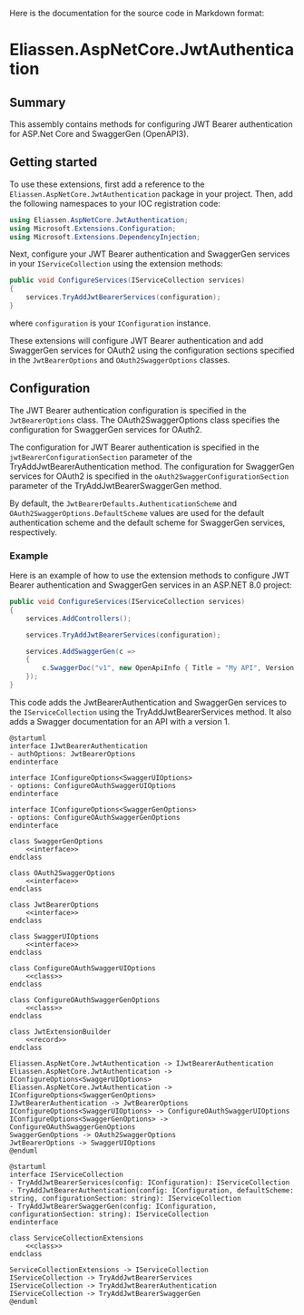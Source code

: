 Here is the documentation for the source code in Markdown format:

**Eliassen.AspNetCore.JwtAuthentication**
=====================================

**Summary**
--------

This assembly contains methods for configuring JWT Bearer authentication for ASP.Net Core and SwaggerGen (OpenAPI3).

**Getting started**
-----------------

To use these extensions, first add a reference to the `Eliassen.AspNetCore.JwtAuthentication` package in your project. Then, add the following namespaces to your IOC registration code:

```csharp
using Eliassen.AspNetCore.JwtAuthentication;
using Microsoft.Extensions.Configuration;
using Microsoft.Extensions.DependencyInjection;
```

Next, configure your JWT Bearer authentication and SwaggerGen services in your `IServiceCollection` using the extension methods:

```csharp
public void ConfigureServices(IServiceCollection services)
{
    services.TryAddJwtBearerServices(configuration);
}
```

where `configuration` is your `IConfiguration` instance.

These extensions will configure JWT Bearer authentication and add SwaggerGen services for OAuth2 using the configuration sections specified in the `JwtBearerOptions` and `OAuth2SwaggerOptions` classes.

**Configuration**
----------------

The JWT Bearer authentication configuration is specified in the `JwtBearerOptions` class. The OAuth2SwaggerOptions class specifies the configuration for SwaggerGen services for OAuth2.

The configuration for JWT Bearer authentication is specified in the `jwtBearerConfigurationSection` parameter of the TryAddJwtBearerAuthentication method. The configuration for SwaggerGen services for OAuth2 is specified in the `oAuth2SwaggerConfigurationSection` parameter of the TryAddJwtBearerSwaggerGen method.

By default, the `JwtBearerDefaults.AuthenticationScheme` and `OAuth2SwaggerOptions.DefaultScheme` values are used for the default authentication scheme and the default scheme for SwaggerGen services, respectively.

### Example

Here is an example of how to use the extension methods to configure JWT Bearer authentication and SwaggerGen services in an ASP.NET 8.0 project:

```csharp
public void ConfigureServices(IServiceCollection services)
{
    services.AddControllers();

    services.TryAddJwtBearerServices(configuration);

    services.AddSwaggerGen(c =>
    {
        c.SwaggerDoc("v1", new OpenApiInfo { Title = "My API", Version = "v1" });
    });
}
```

This code adds the JwtBearerAuthentication and SwaggerGen services to the `IServiceCollection` using the TryAddJwtBearerServices method. It also adds a Swagger documentation for an API with a version 1.

```plantuml
@startuml
interface IJwtBearerAuthentication
- authOptions: JwtBearerOptions
endinterface

interface IConfigureOptions<SwaggerUIOptions>
- options: ConfigureOAuthSwaggerUIOptions
endinterface

interface IConfigureOptions<SwaggerGenOptions>
- options: ConfigureOAuthSwaggerGenOptions
endinterface

class SwaggerGenOptions
    <<interface>>
endclass

class OAuth2SwaggerOptions
    <<interface>>
endclass

class JwtBearerOptions
    <<interface>>
endclass

class SwaggerUIOptions
    <<interface>>
endclass

class ConfigureOAuthSwaggerUIOptions
    <<class>>
endclass

class ConfigureOAuthSwaggerGenOptions
    <<class>>
endclass

class JwtExtensionBuilder
    <<record>>
endclass

Eliassen.AspNetCore.JwtAuthentication -> IJwtBearerAuthentication
Eliassen.AspNetCore.JwtAuthentication -> IConfigureOptions<SwaggerUIOptions>
Eliassen.AspNetCore.JwtAuthentication -> IConfigureOptions<SwaggerGenOptions>
IJwtBearerAuthentication -> JwtBearerOptions
IConfigureOptions<SwaggerUIOptions> -> ConfigureOAuthSwaggerUIOptions
IConfigureOptions<SwaggerGenOptions> -> ConfigureOAuthSwaggerGenOptions
SwaggerGenOptions -> OAuth2SwaggerOptions
JwtBearerOptions -> SwaggerUIOptions
@enduml
```

```plantuml
@startuml
interface IServiceCollection
- TryAddJwtBearerServices(config: IConfiguration): IServiceCollection
- TryAddJwtBearerAuthentication(config: IConfiguration, defaultScheme: string, configurationSection: string): IServiceCollection
- TryAddJwtBearerSwaggerGen(config: IConfiguration, configurationSection: string): IServiceCollection
endinterface

class ServiceCollectionExtensions
    <<class>>
endclass

ServiceCollectionExtensions -> IServiceCollection
IServiceCollection -> TryAddJwtBearerServices
IServiceCollection -> TryAddJwtBearerAuthentication
IServiceCollection -> TryAddJwtBearerSwaggerGen
@enduml
```